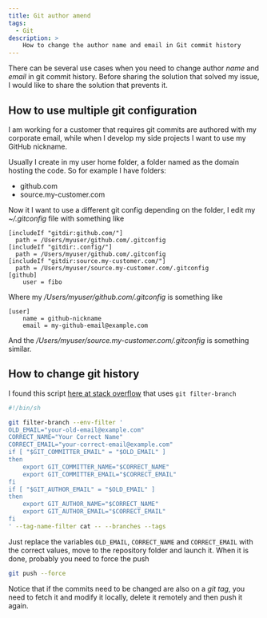```yaml
---
title: Git author amend
tags:
  - Git
description: >
    How to change the author name and email in Git commit history
---
```


There can be several use cases when you need to change author *name* and *email* in git commit history.
Before sharing the solution that solved my issue, I would like to share the solution that prevents it.

## How to use multiple git configuration

I am working for a customer that requires git commits are authored with my corporate email, while when I develop my side projects I want to use my GitHub nickname.

Usually I create in my user home folder, a folder named as the domain hosting the code. So for example I have folders:

* github.com
* source.my-customer.com

Now it I want to use a different git config depending on the folder, I edit my *~/.gitconfig* file with something like

```
[includeIf "gitdir:github.com/"]
  path = /Users/myuser/github.com/.gitconfig
[includeIf "gitdir:.config/"]
  path = /Users/myuser/github.com/.gitconfig
[includeIf "gitdir:source.my-customer.com/"]
  path = /Users/myuser/source.my-customer.com/.gitconfig
[github]
	user = fibo
```

Where my */Users/myuser/github.com/.gitconfig* is something like

```
[user]
	name = github-nickname
	email = my-github-email@example.com
```

And the */Users/myuser/source.my-customer.com/.gitconfig* is something similar.

## How to change git history

I found this script [here at stack overflow](https://stackoverflow.com/a/750182/1217468) that uses `git filter-branch`

```bash
#!/bin/sh

git filter-branch --env-filter '
OLD_EMAIL="your-old-email@example.com"
CORRECT_NAME="Your Correct Name"
CORRECT_EMAIL="your-correct-email@example.com"
if [ "$GIT_COMMITTER_EMAIL" = "$OLD_EMAIL" ]
then
    export GIT_COMMITTER_NAME="$CORRECT_NAME"
    export GIT_COMMITTER_EMAIL="$CORRECT_EMAIL"
fi
if [ "$GIT_AUTHOR_EMAIL" = "$OLD_EMAIL" ]
then
    export GIT_AUTHOR_NAME="$CORRECT_NAME"
    export GIT_AUTHOR_EMAIL="$CORRECT_EMAIL"
fi
' --tag-name-filter cat -- --branches --tags
```

Just replace the variables `OLD_EMAIL`, `CORRECT_NAME` and `CORRECT_EMAIL` with the correct values, move to the repository folder and launch it. When it is done, probably you need to force the push

```bash
git push --force
```

Notice that if the commits need to be changed are also on a *git tag*, you need to fetch it and modify it locally, delete it remotely and then push it again.

